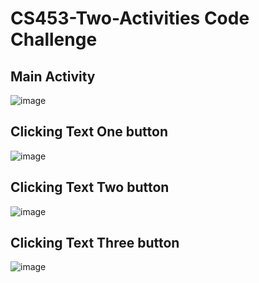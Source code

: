 # CS453-Two-Activities Code Challenge

## Main Activity

![image](https://user-images.githubusercontent.com/41593388/215400315-1f9fb8a5-2f27-4a5f-9ad4-a4a3b7303a8a.png)

## Clicking Text One button

![image](https://user-images.githubusercontent.com/41593388/215400373-1dd3211c-48d1-4ff7-9ad7-641c08254952.png)

## Clicking Text Two button

![image](https://user-images.githubusercontent.com/41593388/215400510-544acb80-cc9f-4661-81ca-33693696d78e.png)

## Clicking Text Three button

![image](https://user-images.githubusercontent.com/41593388/215400526-7fecdfee-2d95-4199-a94c-f728a2b06d2a.png)

